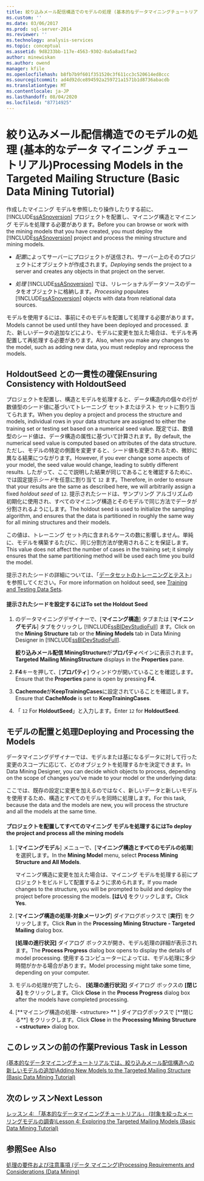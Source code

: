 ```yaml
---
title: 絞り込みメール配信構造でのモデルの処理 (基本的なデータマイニングチュートリアル) |Microsoft Docs
ms.custom: ''
ms.date: 03/06/2017
ms.prod: sql-server-2014
ms.reviewer: ''
ms.technology: analysis-services
ms.topic: conceptual
ms.assetid: 9d8233bb-117e-4563-9302-8a5a8ad1fae2
author: minewiskan
ms.author: owend
manager: kfile
ms.openlocfilehash: b8fb7b9f601f351520c3f611cc3c520614ed8ccc
ms.sourcegitcommit: ad4d92dce894592a259721a1571b1d8736abacdb
ms.translationtype: MT
ms.contentlocale: ja-JP
ms.lasthandoff: 08/04/2020
ms.locfileid: "87714925"
---
```

# <a name="processing-models-in-the-targeted-mailing-structure-basic-data-mining-tutorial"></a><span data-ttu-id="bfaa3-102">絞り込みメール配信構造でのモデルの処理 (基本的なデータ マイニング チュートリアル)</span><span class="sxs-lookup"><span data-stu-id="bfaa3-102">Processing Models in the Targeted Mailing Structure (Basic Data Mining Tutorial)</span></span>
  <span data-ttu-id="bfaa3-103">作成したマイニング モデルを参照したり操作したりする前に、[!INCLUDE[ssASnoversion](../includes/ssasnoversion-md.md)] プロジェクトを配置し、マイニング構造とマイニング モデルを処理する必要があります。</span><span class="sxs-lookup"><span data-stu-id="bfaa3-103">Before you can browse or work with the mining models that you have created, you must deploy the [!INCLUDE[ssASnoversion](../includes/ssasnoversion-md.md)] project and process the mining structure and mining models.</span></span>  
  
-   <span data-ttu-id="bfaa3-104">*配置*によってサーバーにプロジェクトが送信され、サーバー上のそのプロジェクトにオブジェクトが作成されます。</span><span class="sxs-lookup"><span data-stu-id="bfaa3-104">*Deploying* sends the project to a server and creates any objects in that project on the server.</span></span>  
  
-   <span data-ttu-id="bfaa3-105">*処理* [!INCLUDE[ssASnoversion](../includes/ssasnoversion-md.md)] では、リレーショナルデータソースのデータをオブジェクトに格納します。</span><span class="sxs-lookup"><span data-stu-id="bfaa3-105">*Processing* populates [!INCLUDE[ssASnoversion](../includes/ssasnoversion-md.md)] objects with data from relational data sources.</span></span>  
  
 <span data-ttu-id="bfaa3-106">モデルを使用するには、事前にそのモデルを配置して処理する必要があります。</span><span class="sxs-lookup"><span data-stu-id="bfaa3-106">Models cannot be used until they have been deployed and processed.</span></span> <span data-ttu-id="bfaa3-107">また、新しいデータの追加などにより、モデルに変更を加えた場合は、モデルを再配置して再処理する必要があります。</span><span class="sxs-lookup"><span data-stu-id="bfaa3-107">Also, when you make any changes to the model, such as adding new data, you must redeploy and reprocess the models.</span></span>  
  
## <a name="ensuring-consistency-with-holdoutseed"></a><span data-ttu-id="bfaa3-108">HoldoutSeed との一貫性の確保</span><span class="sxs-lookup"><span data-stu-id="bfaa3-108">Ensuring Consistency with HoldoutSeed</span></span>  
 <span data-ttu-id="bfaa3-109">プロジェクトを配置し、構造とモデルを処理すると、データ構造内の個々の行が数値型のシード値に基づいてトレーニング セットまたはテスト セットに割り当てられます。</span><span class="sxs-lookup"><span data-stu-id="bfaa3-109">When you deploy a project and process the structure and models, individual rows in your data structure are assigned to either the training set or testing set based on a numerical seed value.</span></span> <span data-ttu-id="bfaa3-110">既定では、数値型のシード値は、データ構造の属性に基づいて計算されます。</span><span class="sxs-lookup"><span data-stu-id="bfaa3-110">By default, the numerical seed value is computed based on attributes of the data structure.</span></span> <span data-ttu-id="bfaa3-111">ただし、モデルの特定の側面を変更すると、シード値も変更されるため、微妙に異なる結果につながります。</span><span class="sxs-lookup"><span data-stu-id="bfaa3-111">However, if you ever change some aspects of your model, the seed value would change, leading to subtly different results.</span></span> <span data-ttu-id="bfaa3-112">したがって、ここで説明した結果が同じであることを確認するために、では固定提示*シード*を任意に割り当て `12` ます。</span><span class="sxs-lookup"><span data-stu-id="bfaa3-112">Therefore, in order to ensure that your results are the same as described here, we will arbitrarily assign a fixed *holdout seed* of `12`.</span></span> <span data-ttu-id="bfaa3-113">提示されたシードは、サンプリング アルゴリズムの初期化に使用され、すべてのマイニング構造とそのモデルで同じ方法でデータが分割されるようにします。</span><span class="sxs-lookup"><span data-stu-id="bfaa3-113">The holdout seed is used to initialize the sampling algorithm, and ensures that the data is partitioned in roughly the same way for all mining structures and their models.</span></span>  
  
 <span data-ttu-id="bfaa3-114">この値は、トレーニング セット内に含まれるケースの数に影響しません。単純に、モデルを構築するたびに、同じ分割方法が使用されることを保証します。</span><span class="sxs-lookup"><span data-stu-id="bfaa3-114">This value does not affect the number of cases in the training set; it simply ensures that the same partitioning method will be used each time you build the model.</span></span>  
  
 <span data-ttu-id="bfaa3-115">提示されたシードの詳細については、「[データセットのトレーニングとテスト](../../2014/analysis-services/data-mining/training-and-testing-data-sets.md)」を参照してください。</span><span class="sxs-lookup"><span data-stu-id="bfaa3-115">For more information on holdout seed, see [Training and Testing Data Sets](../../2014/analysis-services/data-mining/training-and-testing-data-sets.md).</span></span>  
  
#### <a name="to-set-the-holdout-seed"></a><span data-ttu-id="bfaa3-116">提示されたシードを設定するには</span><span class="sxs-lookup"><span data-stu-id="bfaa3-116">To set the Holdout Seed</span></span>  
  
1.  <span data-ttu-id="bfaa3-117">のデータマイニングデザイナーで、[**マイニング構造**] タブまたは [**マイニングモデル**] タブをクリックし [!INCLUDE[ssBIDevStudioFull](../includes/ssbidevstudiofull-md.md)] ます。</span><span class="sxs-lookup"><span data-stu-id="bfaa3-117">Click on the **Mining Structure** tab or the **Mining Models** tab in Data Mining Designer in [!INCLUDE[ssBIDevStudioFull](../includes/ssbidevstudiofull-md.md)].</span></span>  
  
     <span data-ttu-id="bfaa3-118">**絞り込みメール配信 MiningStructure**が**プロパティ**ペインに表示されます。</span><span class="sxs-lookup"><span data-stu-id="bfaa3-118">**Targeted Mailing MiningStructure** displays in the **Properties** pane.</span></span>  
  
2.  <span data-ttu-id="bfaa3-119">**F4**キーを押して、[**プロパティ**] ウィンドウが開いていることを確認します。</span><span class="sxs-lookup"><span data-stu-id="bfaa3-119">Ensure that the **Properties** pane is open by pressing **F4**.</span></span>  
  
3.  <span data-ttu-id="bfaa3-120">**Cachemode**が**KeepTrainingCases**に設定されていることを確認します。</span><span class="sxs-lookup"><span data-stu-id="bfaa3-120">Ensure that **CacheMode** is set to **KeepTrainingCases**.</span></span>  
  
4.  <span data-ttu-id="bfaa3-121">「 `12` For **HoldoutSeed**」と入力します。</span><span class="sxs-lookup"><span data-stu-id="bfaa3-121">Enter `12` for **HoldoutSeed**.</span></span>  
  
## <a name="deploying-and-processing-the-models"></a><span data-ttu-id="bfaa3-122">モデルの配置と処理</span><span class="sxs-lookup"><span data-stu-id="bfaa3-122">Deploying and Processing the Models</span></span>  
 <span data-ttu-id="bfaa3-123">データマイニングデザイナーでは、モデルまたは基になるデータに対して行った変更のスコープに応じて、どのオブジェクトを処理するかを決定できます。</span><span class="sxs-lookup"><span data-stu-id="bfaa3-123">In Data Mining Designer, you can decide which objects to process, depending on the scope of changes you've made to your model or the underlying data:</span></span>  
  
 <span data-ttu-id="bfaa3-124">ここでは、既存の設定に変更を加えるのではなく、新しいデータと新しいモデルを使用するため、構造とすべてのモデルを同時に処理します。</span><span class="sxs-lookup"><span data-stu-id="bfaa3-124">For this task, because the data and the models are new, you will process the structure and all the models at the same time.</span></span>  
  
#### <a name="to-deploy-the-project-and-process-all-the-mining-models"></a><span data-ttu-id="bfaa3-125">プロジェクトを配置してすべてのマイニング モデルを処理するには</span><span class="sxs-lookup"><span data-stu-id="bfaa3-125">To deploy the project and process all the mining models</span></span>  
  
1.  <span data-ttu-id="bfaa3-126">[**マイニングモデル**] メニューで、[**マイニング構造とすべてのモデルの処理**] を選択します。</span><span class="sxs-lookup"><span data-stu-id="bfaa3-126">In the **Mining Model** menu, select **Process Mining Structure and All Models**.</span></span>  
  
     <span data-ttu-id="bfaa3-127">マイニング構造に変更を加えた場合は、マイニング モデルを処理する前にプロジェクトをビルドして配置するように求められます。</span><span class="sxs-lookup"><span data-stu-id="bfaa3-127">If you made changes to the structure, you will be prompted to build and deploy the project before processing the models.</span></span> <span data-ttu-id="bfaa3-128">**[はい]** をクリックします。</span><span class="sxs-lookup"><span data-stu-id="bfaa3-128">Click **Yes**.</span></span>  
  
2.  <span data-ttu-id="bfaa3-129">[**マイニング構造の処理-対象メーリング**] ダイアログボックスで [**実行**] をクリックします。</span><span class="sxs-lookup"><span data-stu-id="bfaa3-129">Click **Run** in the **Processing Mining Structure - Targeted Mailing** dialog box.</span></span>  
  
     <span data-ttu-id="bfaa3-130">**[処理の進行状況]** ダイアログ ボックスが開き、モデル処理の詳細が表示されます。</span><span class="sxs-lookup"><span data-stu-id="bfaa3-130">The **Process Progress** dialog box opens to display the details of model processing.</span></span> <span data-ttu-id="bfaa3-131">使用するコンピューターによっては、モデル処理に多少時間がかかる場合があります。</span><span class="sxs-lookup"><span data-stu-id="bfaa3-131">Model processing might take some time, depending on your computer.</span></span>  
  
3.  <span data-ttu-id="bfaa3-132">モデルの処理が完了したら、 **[処理の進行状況]** ダイアログ ボックスの **[閉じる]** をクリックします。</span><span class="sxs-lookup"><span data-stu-id="bfaa3-132">Click **Close** in the **Process Progress** dialog box after the models have completed processing.</span></span>  
  
4.  <span data-ttu-id="bfaa3-133">[**マイニング構造の処理- \<structure> \*\* ] ダイアログボックスで [**閉じる\*\*] をクリックします。</span><span class="sxs-lookup"><span data-stu-id="bfaa3-133">Click **Close** in the **Processing Mining Structure - \<structure>** dialog box.</span></span>  
  
## <a name="previous-task-in-lesson"></a><span data-ttu-id="bfaa3-134">このレッスンの前の作業</span><span class="sxs-lookup"><span data-stu-id="bfaa3-134">Previous Task in Lesson</span></span>  
 [<span data-ttu-id="bfaa3-135">&#40;基本的なデータマイニングチュートリアルでは、絞り込みメール配信構造への新しいモデルの追加&#41;</span><span class="sxs-lookup"><span data-stu-id="bfaa3-135">Adding New Models to the Targeted Mailing Structure &#40;Basic Data Mining Tutorial&#41;</span></span>](../../2014/tutorials/adding-new-models-to-the-targeted-mailing-structure-basic-data-mining-tutorial.md)  
  
## <a name="next-lesson"></a><span data-ttu-id="bfaa3-136">次のレッスン</span><span class="sxs-lookup"><span data-stu-id="bfaa3-136">Next Lesson</span></span>  
 [<span data-ttu-id="bfaa3-137">レッスン 4: 「基本的なデータマイニングチュートリアル」 &#40;対象を絞ったメーリングモデルの調査&#41;</span><span class="sxs-lookup"><span data-stu-id="bfaa3-137">Lesson 4: Exploring the Targeted Mailing Models &#40;Basic Data Mining Tutorial&#41;</span></span>](../../2014/tutorials/lesson-4-exploring-the-targeted-mailing-models-basic-data-mining-tutorial.md)  
  
## <a name="see-also"></a><span data-ttu-id="bfaa3-138">参照</span><span class="sxs-lookup"><span data-stu-id="bfaa3-138">See Also</span></span>  
 [<span data-ttu-id="bfaa3-139">処理の要件および注意事項 &#40;データ マイニング&#41;</span><span class="sxs-lookup"><span data-stu-id="bfaa3-139">Processing Requirements and Considerations &#40;Data Mining&#41;</span></span>](../../2014/analysis-services/data-mining/processing-requirements-and-considerations-data-mining.md)  
  
  
